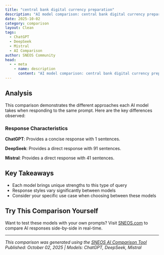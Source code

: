 ```yaml
---
title: "central bank digital currency preparation"
description: "AI model comparison: central bank digital currency preparation..."
date: 2025-10-02
category: comparison
layout: Clean
tags:
  - ChatGPT
  - DeepSeek
  - Mistral
  - AI Comparison
author: SNEOS Community
head:
  - - meta
    - name: description
      content: "AI model comparison: central bank digital currency preparation..."
---
```


<ChatComparison
  title="central bank digital currency preparation"
  prompt="central bank digital currency preparation"
  :responses='{
    "ChatGPT": "Error calling OpenAI API.",
    "DeepSeek": "Of course. Here is a comprehensive overview of Central Bank Digital Currency (CBDC) preparation, broken down into key areas that central banks and governments are actively working on.\n\nThe \u0022preparation\u0022 for a CBDC is a multi-year, multi-phase process involving technical, economic, legal, and social dimensions. It\u0027s not just about building a digital payment system, but about re-evaluating the very nature of money in the digital age.\n\n---\n\n### Phase 1: Motivation \u0026 High-Level Design\n\nThis is the \u0022why\u0022 and \u0022what\u0022 stage.\n\n**1. Defining Objectives:**\nA central bank must first answer: *Why are we even considering a CBDC?* Common motivations include:\n*   **Financial Inclusion:** Providing a safe, state-backed payment method for the unbanked.\n*   **Payment System Efficiency \u0026 Resilience:** Creating a modern, robust, and potentially real-time payment infrastructure.\n*   **Monetary Policy Implementation:** Offering new tools for transmitting policy (e.g., direct stimulus, programmable money with expiry).\n*   **Countering Private Digital Currencies:** Providing a public alternative to stablecoins and other private digital assets to maintain monetary sovereignty.\n*   **Reducing Costs of Cash:** Managing the high cost of printing, storing, and transporting physical cash.\n*   **Combating Illicit Activity:** Potentially improving the traceability of transactions (a double-edged sword with privacy concerns).\n\n**2. Choosing the Model:**\nThis is a fundamental design choice with vast implications.\n*   **Retail CBDC (rCBDC):** For general public use, like digital cash.\n*   **Wholesale CBDC (wCBDC):** For financial institutions for interbank settlements and securities transactions.\n*   **Hybrid or Two-Tier Model:** The most likely model, where the central bank issues the CBDC but relies on commercial banks and Payment Service Providers (PSPs) for distribution, customer onboarding, and services. This preserves the role of the private sector.\n\n**3. Core Architecture Decisions:**\n*   **Account-Based vs. Token-Based:**\n    *   **Account-Based:** Like a bank account, tied to your identity. Requires verification for every transaction.\n    *   **Token-Based:** Like physical cash, a digital token is transferred. Focuses on the authenticity of the token itself, potentially allowing for more anonymity in small transactions.\n*   **Infrastructure Type:**\n    *   **Centralized Ledger:** A traditional database controlled by the central bank. Efficient but a single point of failure.\n    *   **Distributed Ledger Technology (DLT):** A shared, synchronized database across multiple institutions (e.g., blockchain). Can enhance resilience and allow for \u0022smart contract\u0022 functionality but is more complex.\n\n---\n\n### Phase 2: Deep Dive Research \u0026 Development\n\nThis is the \u0022how\u0022 stage, involving intense technical and policy work.\n\n**1. Technology \u0026 Infrastructure:**\n*   **Platform Development:** Building and testing the core platform, whether DLT-based or centralized.\n*   **Interoperability:** Ensuring the CBDC system can work with existing payment systems (RTGS, card networks) and future ones.\n*   **Security \u0026 Cryptography:** Developing robust security protocols to prevent counterfeiting, double-spending, and cyberattacks. This is paramount.\n*   **Offline Functionality:** A major technical challenge. Creating a system that allows for small, \u0022proximity-based\u0022 payments when internet access is unavailable, mimicking cash.\n\n**2. Policy \u0026 Regulatory Framework:**\n*   **Legal Tender Status:** Does the CBDC become legal tender? This requires legislative changes.\n*   **Privacy \u0026 Data Governance:** This is the most critical and sensitive area. Striking a balance between:\n    *   User privacy for legitimate transactions.\n    *   The ability for authorities to combat money laundering and terrorist financing (AML/CFT).\n    *   A common proposal is a **tiered anonymity** model, where small transactions are private, but larger ones have identity checks.\n*   **Impact on Financial Intermediation (Disintermediation Risk):**\n    *   **The Big Risk:** In a crisis, people might rapidly move their money from commercial banks to the \u0022safe\u0022 CBDC, causing a bank run.\n    *   **Mitigation Strategies:** Proposed solutions include:\n        *   **Tiered Remuneration:** Paying no or negative interest on large CBDC holdings.\n        *   **Holding Limits:** Capping the amount of CBDC any individual or entity can hold.\n*   **AML/CFT Compliance:** Designing the system to seamlessly integrate with existing financial surveillance tools without compromising all privacy.\n\n---\n\n### Phase 3: Piloting \u0026 Testing\n\nBefore a full launch, extensive testing is non-negotiable.\n\n**1. Proof-of-Concept (PoC):** Internal tests to validate a specific technology or feature.\n**2. Pilot Programs:** Limited-scale, live pilots with real users and real transactions.\n    *   **Examples:**\n        *   **China (e-CNY):** Large-scale pilots during the 2022 Olympics and across major cities.\n        *   **Sweden (e-Krona):** Testing technical solutions with participants from the private sector.\n        *   **The Bahamas (Sand Dollar):** One of the first fully launched retail CBDCs, serving as a live test case.\n    *   **Goals of a Pilot:**\n        *   Test technology scalability and security.\n        *   Understand user experience and adoption drivers.\n        *   Study the impact on financial behavior and the banking system.\n        *   Refine policy rules (e.g., are holding limits effective?).\n\n---\n\n### Phase 4: Implementation \u0026 Rollout\n\nThe final preparation for public launch.\n\n**1. Legislation \u0026 Regulation:** Enacting the final laws and regulations governing the use, privacy, and legal status of the CBDC.\n**2. Partnership \u0026 Ecosystem Building:** Onboarding commercial banks, fintechs, and PSPs to distribute the CBDC and build wallets and services on top of it.\n**3. Public Education \u0026 Communication:** A massive public campaign is crucial. The public needs to understand:\n    *   What a CBDC is and isn\u0027t (it\u0027s not a cryptocurrency).\n    *   How to use it safely.\n    *   How their privacy is protected.\n    *   The benefits over existing payment methods.\n**4. Phased Rollout Plan:** A gradual launch, perhaps by region, by user group, or with transaction limits, to manage risks and ensure system stability.\n\n---\n\n### Key Challenges in Preparation\n\n*   **The Privacy Paradox:** Balancing individual privacy with regulatory transparency.\n*   **Cybersecurity:** Creating a \u0022fortress\u0022 system that is a high-value target for attackers.\n*   **Financial System Stability:** Avoiding unintended consequences like bank runs or reduced bank lending.\n*   **User Adoption \u0026 Usability:** Making it so easy and beneficial that people choose to use it over cards, cash, and apps.\n*   **Cross-Border Payments:** The holy grail. Making different countries\u0027 CBDCs interoperable is an enormous, ongoing challenge being tackled by the BIS Innovation Hub and others.\n\n### Global Snapshot of Preparation\n\n*   **Advanced (Launched):** The Bahamas (Sand Dollar), Jamaica (JAM-DEX), Nigeria (e-Naira).\n*   **Advanced (Pilot Stage):** China (e-CNY), India (Digital Rupee), Sweden (e-Krona), Saudi Arabia \u0026 UAE (Project Aber - cross-border wCBDC).\n*   **Research \u0026 Development Stage:** The **Eurozone** (Digital Euro project in preparation phase), the **UK** (Digital Pound in design phase), the **United States** (still in early research and policy debate).\n\nIn summary, CBDC preparation is a deliberate and complex process. It\u0027s less about a race to be first and more about being right\u2014ensuring that a future digital currency enhances, rather than destabilizes, the financial system and serves the public interest.",
    "Mistral": "Central Bank Digital Currency (CBDC) preparation involves several key steps to ensure a smooth and successful implementation. Here\u0027s a roadmap to help central banks prepare for CBDC:\n\n1. **Research and Understanding:**\n   - Study the concepts of CBDC, digital assets, and distributed ledger technology (DLT).\n   - Understand the motivations, benefits, and risks of introducing a CBDC.\n   - Learn from other central banks\u0027 experiences and pilots.\n\n2. **Define Objectives:**\n   - Clearly outline the objectives for issuing a CBDC, such as financial inclusion, payment efficiency, or monetary policy transmission.\n   - Identify the target users (retail, wholesale, or both) and use cases.\n\n3. **Legal and Regulatory Framework:**\n   - Assess the existing legal and regulatory framework for digital currencies and identify any necessary amendments.\n   - Consider the implications for monetary policy, financial stability, and data privacy.\n\n4. **Design and Technical Considerations:**\n   - Determine the key features of the CBDC, such as:\n     - Bearer vs. account-based.\n     - Anonymity vs. traceability.\n     - Interest-bearing or not.\n     - Offline functionality.\n     - Programmability and smart contract capabilities.\n   - Choose the appropriate technology and platform (e.g., DLT, blockchain, or traditional centralized infrastructure).\n   - Ensure robust cybersecurity measures.\n\n5. **Stakeholder Engagement:**\n   - Consult with commercial banks, payment service providers, technology firms, and other relevant stakeholders.\n   - Foster public awareness and understanding of CBDC through education and communication campaigns.\n\n6. **Pilot Testing:**\n   - Conduct pilot tests or proofs of concept (PoCs) to assess the feasibility and functionality of the CBDC.\n   - Gather user feedback and make necessary adjustments.\n\n7. **Interoperability and Integration:**\n   - Ensure the CBDC can interoperate with existing payment systems and other digital currencies.\n   - Consider cross-border implications and potential collaboration with other central banks.\n\n8. **Risk Management:**\n   - Identify and mitigate potential risks, such as operational, financial, and reputational risks.\n   - Develop contingency plans to address potential challenges during and after implementation.\n\n9. **Monitoring and Evaluation:**\n   - Establish a framework to monitor and evaluate the performance and impact of the CBDC.\n   - Regularly review and update the CBDC design and features as needed.\n\n10. **Gradual Implementation:**\n    - Follow a phased approach for full-scale CBDC implementation, allowing for continuous learning and adaptation.\n\nBy following these steps, central banks can effectively prepare for the introduction of a CBDC and ensure its success."
  }'
  published-date="11:14"
/>

## Analysis

This comparison demonstrates the different approaches each AI model takes when responding to the same prompt. Here are the key differences observed:

### Response Characteristics

**ChatGPT**: Provides a concise response with 1 sentences. 

**DeepSeek**: Provides a direct response with 91 sentences. 

**Mistral**: Provides a direct response with 41 sentences. 

## Key Takeaways

- Each model brings unique strengths to this type of query
- Response styles vary significantly between models
- Consider your specific use case when choosing between these models

## Try This Comparison Yourself

Want to test these models with your own prompts? Visit [SNEOS.com](https://sneos.com) to compare AI responses side-by-side in real-time.

---

*This comparison was generated using the [SNEOS AI Comparison Tool](https://sneos.com)*
*Published: October 02, 2025 | Models: ChatGPT, DeepSeek, Mistral*

